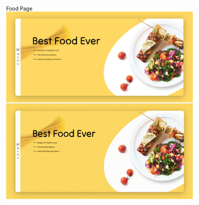 Food Page
 ![image](https://github.com/changmushu/Food-Page/blob/main/1.png)
 ![image](https://raw.githubusercontent.com/changmushu/Food-Page/main/2.gif)
 
